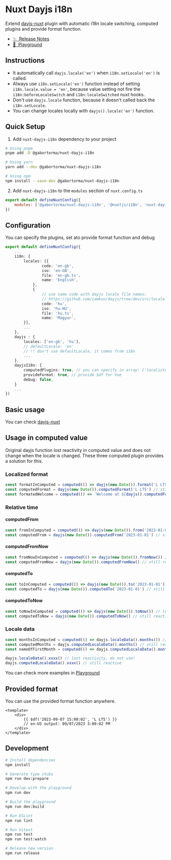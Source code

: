 # Nuxt Dayjs i18n

Extend [dayjs-nuxt](https://github.com/fumeapp/dayjs) plugin with automatic i18n locale switching, computed plugins and provide format function.

- [✨ &nbsp;Release Notes](/CHANGELOG.md)
- [👾 &nbsp;Playground](https://stackblitz.com/edit/nuxt-dayjs-i18n)

## Instructions

<!-- Highlight some of the features your module provide here -->

- It automatically call `dayjs.locale('en')` when `i18n.setLocale('en')` is called.
- Always use `i18n.setLocale('en')` function instead of setting `i18n.locale.value = 'en'`, because value setting not fire the `i18n:beforeLocaleSwitch` and `i18n:localeSwitched` nuxt hooks.
- Don't use `dayjs.locale` function, because it doesn't called back the `i18n.setLocale`.
- You can change locales locally with `dayjs().locale('en')` function.

## Quick Setup

1. Add `nuxt-dayjs-i18n` dependency to your project

```bash
# Using pnpm
pnpm add -D @gabortorma/nuxt-dayjs-i18n

# Using yarn
yarn add --dev @gabortorma/nuxt-dayjs-i18n

# Using npm
npm install --save-dev @gabortorma/nuxt-dayjs-i18n
```

2. Add `nuxt-dayjs-i18n` to the `modules` section of `nuxt.config.ts`

```js
export default defineNuxtConfig({
	modules: ['@gabortorma/nuxt-dayjs-i18n', '@nuxtjs/i18n', 'nuxt-dayjs'],
})
```

## Configuration

You can specify the plugins, set ato provide format function and debug

```ts
export default defineNuxtConfig({
	...
	i18n: {
		locales: [{
				code: 'en-gb',
				iso: 'en-GB',
				file: 'en-gb.ts',
				name: 'English',
			},
			{
				// use same code with dayjs locale file names:
				// https://github.com/iamkun/dayjs/tree/dev/src/locale
				code: 'hu',
				iso: 'hu-HU',
				file: 'hu.ts',
				name: 'Magyar',
		}],
		...
	},
	dayjs : {
		locales: ['en-gb', 'hu'],
		// defaultLocale: 'en'
		// !! don't use defaultLocale, it comes from i18n
		...
	},
	dayjsI18n: {
		computedPlugins: true, // you can specify in array: ['localiztedFormat', 'relativeTime', 'localeData']
		provideFormat: true, // provide $df for Vue
		debug: false,
	}
	...
})
```

## Basic usage

You can check [dayjs-nuxt](https://github.com/fumeapp/dayjs#basic-usage)

## Usage in computed value

Original dayjs function lost reactivity in computed value and does not change when the locale is changed. These three computed plugin provides a solution for this.

### Localized format

```ts
const formatInComputed = computed(() => dayjs(new Date()).format('L LTS')) // lost reactivity, do not use!
const computedFormat = dayjs(new Date()).computedFormat('L LTS') // still reactive
const formatedWelcome = computed(() => `Welcome at ${dayjs().computedFormat('L LTS')}`) // still reactive
```

### Relative time

#### computedFrom

```ts
const fromInComputed = computed(() => dayjs(new Date()).from('2023-01-01')) // lost reactivity, do not use!
const computedFrom = dayjs(new Date()).computedFrom('2023-01-01') // still reactive
```

#### computedFromNow

```ts
const fromNowInComputed = computed(() => dayjs(new Date()).fromNow()) // lost reactivity, do not use!
const computedFromNow = dayjs(new Date()).computedFromNow() // still reactive
```

#### computedTo

```ts
const toInComputed = computed(() => dayjs(new Date()).to('2023-01-01')) // lost reactivity, do not use!
const computedTo = dayjs(new Date()).computedTo('2023-01-01') // still reactive
```

#### computedToNow

```ts
const toNowInComputed = computed(() => dayjs(new Date()).toNow()) // lost reactivity, do not use!
const computedToNow = dayjs(new Date()).computedToNow() // still reactive
```

### Locale data

```ts
const monthsInComputed = computed(() => dayjs.localeData().months()) // lost reactivity, do not use!
const computedMonths = dayjs.computedLocaleData().months() // still reactive
const nameOfFirstMonth = computed(() => dayjs.computedLocaleData().months()[0]) // still reactive

dayjs.localeData().xxxx() // lost reactivity, do not use!
dayjs.computedLocaleData().xxxx() // still reactive
```

You can check more examples in [Playground](https://stackblitz.com/edit/nuxt-dayjs-i18n)

## Provided format

You can use the provided format function anywhere.

```vue
<template>
	<div>
		{{ $df('2023-09-07 15:00:02', 'L LTS') }}
		// en-US output: 09/07/2023 3:00:02 PM
	</div>
</template>
```

## Development

```bash
# Install dependencies
npm install

# Generate type stubs
npm run dev:prepare

# Develop with the playground
npm run dev

# Build the playground
npm run dev:build

# Run ESLint
npm run lint

# Run Vitest
npm run test
npm run test:watch

# Release new version
npm run release
```
